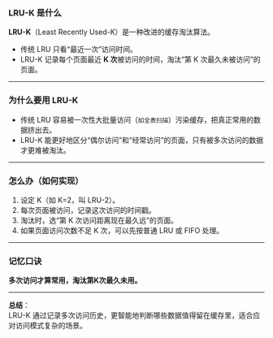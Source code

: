 ### LRU-K 是什么

**LRU-K**（Least Recently Used-K）是一种改进的缓存淘汰算法。

- 传统 LRU 只看“最近一次”访问时间。
- LRU-K 记录每个页面最近 **K 次**被访问的时间，淘汰“第 K 次最久未被访问”的页面。

---

### 为什么要用 LRU-K

- 传统 LRU 容易被一次性大批量访问（`如全表扫描`）污染缓存，把真正常用的数据挤出去。
- LRU-K 能更好地区分“偶尔访问”和“经常访问”的页面，只有被多次访问的数据才更难被淘汰。

---

### 怎么办（如何实现）

1. 设定 K（如 K=2，叫 LRU-2）。
2. 每次页面被访问，记录这次访问的时间戳。
3. 淘汰时，选“第 K 次访问距离现在最久远”的页面。
4. 如果页面访问次数不足 K 次，可以先按普通 LRU 或 FIFO 处理。

---

### 记忆口诀

**多次访问才算常用，淘汰第K次最久未用。**

---

**总结**：  
LRU-K 通过记录多次访问历史，更智能地判断哪些数据值得留在缓存里，适合应对访问模式复杂的场景。
